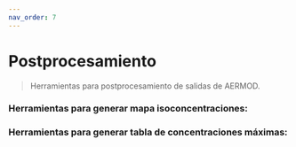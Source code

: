```yaml
---
nav_order: 7
---
```

# Postprocesamiento

> Herramientas para postprocesamiento de salidas de AERMOD.




### Herramientas para generar mapa isoconcentraciones:




### Herramientas para generar tabla de concentraciones máximas:


